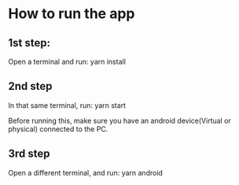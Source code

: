 # How to run the app

## 1st step:

Open a terminal and run: yarn install

## 2nd step

In that same terminal, run: yarn start

Before running this, make sure you have an android device(Virtual or physical) connected to the PC.

## 3rd step

Open a different terminal, and run: yarn android